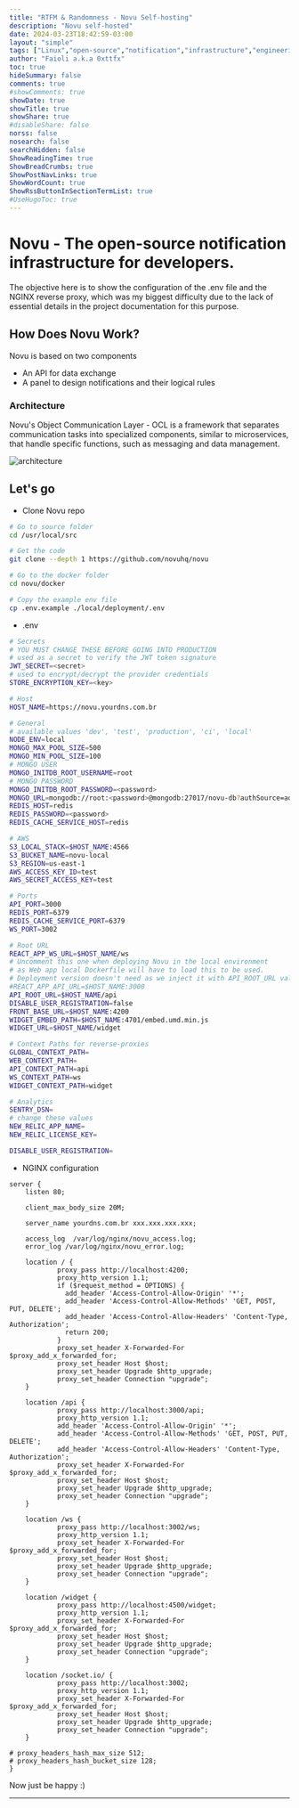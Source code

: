 ```yaml
---
title: "RTFM & Randomness - Novu Self-hosting"
description: "Novu self-hosted"
date: 2024-03-23T18:42:59-03:00
layout: "simple"
tags: ["Linux","open-source","notification","infrastructure","engineering","NGINX"]
author: "Faioli a.k.a 0xttfx"
toc: true
hideSummary: false
comments: true
#showComments: true
showDate: true
showTitle: true
showShare: true
#disableShare: false
norss: false
nosearch: false
searchHidden: false
ShowReadingTime: true
ShowBreadCrumbs: true
ShowPostNavLinks: true
ShowWordCount: true
ShowRssButtonInSectionTermList: true
#UseHugoToc: true
---
```


# Novu - The open-source notification infrastructure for developers.
The objective here is to show the configuration of the .env file and the NGINX reverse proxy, which was my biggest difficulty due to the lack of essential details in the project documentation for this purpose.

## How Does Novu Work?
Novu is based on  two components

- An API for data exchange
- A panel to design notifications and their logical rules

### Architecture
Novu's Object Communication Layer - OCL is a framework that separates communication tasks into specialized components, similar to microservices, that handle specific functions, such as messaging and data management.

![architecture](/images/Novu/Novu_Architecture_v2.png)

## Let's go


- Clone Novu repo

```bash
# Go to source folder 
cd /usr/local/src

# Get the code
git clone --depth 1 https://github.com/novuhq/novu

# Go to the docker folder
cd novu/docker

# Copy the example env file
cp .env.example ./local/deployment/.env
```



- .env

```bash
# Secrets
# YOU MUST CHANGE THESE BEFORE GOING INTO PRODUCTION
# used as a secret to verify the JWT token signature
JWT_SECRET=<secret>
# used to encrypt/decrypt the provider credentials
STORE_ENCRYPTION_KEY=<key>

# Host
HOST_NAME=https://novu.yourdns.com.br

# General
# available values 'dev', 'test', 'production', 'ci', 'local'
NODE_ENV=local
MONGO_MAX_POOL_SIZE=500
MONGO_MIN_POOL_SIZE=100
# MONGO USER
MONGO_INITDB_ROOT_USERNAME=root
# MONGO PASSWORD
MONGO_INITDB_ROOT_PASSWORD=<password>
MONGO_URL=mongodb://root:<password>@mongodb:27017/novu-db?authSource=admin
REDIS_HOST=redis
REDIS_PASSWORD=<password>
REDIS_CACHE_SERVICE_HOST=redis

# AWS
S3_LOCAL_STACK=$HOST_NAME:4566
S3_BUCKET_NAME=novu-local
S3_REGION=us-east-1
AWS_ACCESS_KEY_ID=test
AWS_SECRET_ACCESS_KEY=test

# Ports
API_PORT=3000
REDIS_PORT=6379
REDIS_CACHE_SERVICE_PORT=6379
WS_PORT=3002

# Root URL
REACT_APP_WS_URL=$HOST_NAME/ws
# Uncomment this one when deploying Novu in the local environment
# as Web app local Dockerfile will have to load this to be used.
# Deployment version doesn't need as we inject it with API_ROOT_URL value.
#REACT_APP_API_URL=$HOST_NAME:3000
API_ROOT_URL=$HOST_NAME/api
DISABLE_USER_REGISTRATION=false
FRONT_BASE_URL=$HOST_NAME:4200
WIDGET_EMBED_PATH=$HOST_NAME:4701/embed.umd.min.js
WIDGET_URL=$HOST_NAME/widget

# Context Paths for reverse-proxies
GLOBAL_CONTEXT_PATH=
WEB_CONTEXT_PATH=
API_CONTEXT_PATH=api
WS_CONTEXT_PATH=ws
WIDGET_CONTEXT_PATH=widget

# Analytics
SENTRY_DSN=
# change these values
NEW_RELIC_APP_NAME=
NEW_RELIC_LICENSE_KEY=

DISABLE_USER_REGISTRATION=
``` 

- NGINX configuration

```nginx
server {
    listen 80;

    client_max_body_size 20M;

    server_name yourdns.com.br xxx.xxx.xxx.xxx;

    access_log  /var/log/nginx/novu_access.log;
    error_log /var/log/nginx/novu_error.log;

    location / {
			proxy_pass http://localhost:4200;
			proxy_http_version 1.1;
            if ($request_method = OPTIONS) {
              add_header 'Access-Control-Allow-Origin' '*';
              add_header 'Access-Control-Allow-Methods' 'GET, POST, PUT, DELETE';
              add_header 'Access-Control-Allow-Headers' 'Content-Type, Authorization';
              return 200;
            }
            proxy_set_header X-Forwarded-For $proxy_add_x_forwarded_for;
            proxy_set_header Host $host;
            proxy_set_header Upgrade $http_upgrade;
            proxy_set_header Connection "upgrade";
    }

    location /api {
            proxy_pass http://localhost:3000/api;
			proxy_http_version 1.1;
            add_header 'Access-Control-Allow-Origin' '*'; 
            add_header 'Access-Control-Allow-Methods' 'GET, POST, PUT, DELETE';
            add_header 'Access-Control-Allow-Headers' 'Content-Type, Authorization';
            proxy_set_header X-Forwarded-For $proxy_add_x_forwarded_for;
            proxy_set_header Host $host;
            proxy_set_header Upgrade $http_upgrade;
            proxy_set_header Connection "upgrade";
    }

    location /ws {
            proxy_pass http://localhost:3002/ws;
			proxy_http_version 1.1;
            proxy_set_header X-Forwarded-For $proxy_add_x_forwarded_for;
            proxy_set_header Host $host;
            proxy_set_header Upgrade $http_upgrade;
            proxy_set_header Connection "upgrade";
    }

    location /widget {
			proxy_pass http://localhost:4500/widget;
            proxy_http_version 1.1;
            proxy_set_header X-Forwarded-For $proxy_add_x_forwarded_for;
            proxy_set_header Host $host;
            proxy_set_header Upgrade $http_upgrade;
            proxy_set_header Connection "upgrade";
    }

    location /socket.io/ {
			proxy_pass http://localhost:3002;
            proxy_http_version 1.1;
            proxy_set_header X-Forwarded-For $proxy_add_x_forwarded_for;
            proxy_set_header Host $host;
            proxy_set_header Upgrade $http_upgrade;
            proxy_set_header Connection "upgrade";
    }

# proxy_headers_hash_max_size 512;
# proxy_headers_hash_bucket_size 128;
}
```

Now just be happy :) 



---
<script src="https://giscus.app/client.js"
        data-repo="0xttfx/0xttfx.github.io"
        data-repo-id="R_kgDOK3wAHw"
        data-category="BlogPostComments"
        data-category-id="DIC_kwDOK3wAH84Cnmtb"
        data-mapping="pathname"
        data-strict="1"
        data-reactions-enabled="1"
        data-emit-metadata="0"
        data-input-position="top"
        data-theme="preferred_color_scheme"
        data-lang="en"
        data-loading="lazy"
        crossorigin="anonymous"
        async>
</script>

